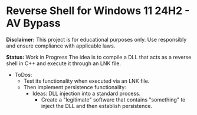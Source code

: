 # Reverse Shell for Windows 11 24H2 - AV Bypass

**Disclaimer:** This project is for educational purposes only. Use responsibly and ensure compliance with applicable laws.

**Status:** Work in Progress
The idea is to compile a DLL that acts as a reverse shell in C++ and execute it through an LNK file.

- ToDos:
    - Test its functionality when executed via an LNK file.
    - Then implement persistence functionality:
        - Ideas: DLL injection into a standard process.
            - Create a "legitimate" software that contains "something" to inject the DLL and then establish persistence.